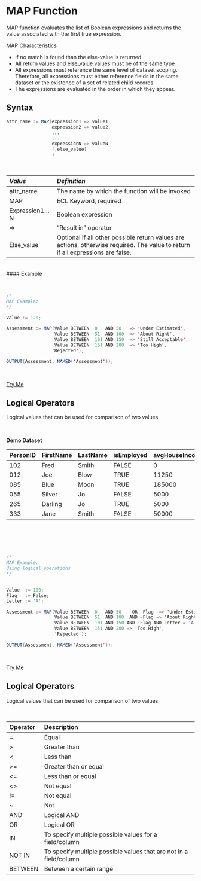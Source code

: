 # MAP Function

MAP function evaluates the list of Boolean expressions and returns the value associated with the first true expression. 

MAP Characteristics

- If no match is found than the else-value is returned
- All return values and else_value values must be of the same type 
- All expressions must reference the same level of dataset scoping. Therefore, all expressions must either reference fields in the same dataset or the existence of a set of related child records 
- The expressions are evaluated in the order in which they appear.

## Syntax

```java
attr_name := MAP(expression1 => value1,
                 expression2 => value2,
                 ...
                 ...
                 expressionN => valueN
                 [,else_value]
                 )
```

</br>

|*Value*|*Definition*|
|:------|:---------|
attr_name | The name by which the function will be invoked
MAP| ECL Keyword, required
Expression1…N  | Boolean expression
=>| “Result in” operator
Else_value| Optional if all other possible return values are actions, otherwise required. The value to return if all expressions are false.


<br>
#### Example

<br>
<pre id = 'MapExp_1'>

```java
/*
MAP Example:
*/

Value := 120;

Assessment := MAP(Value BETWEEN  0   AND 50   => 'Under Estimated',
                  Value BETWEEN  51  AND 100  => 'About Right',
                  Value BETWEEN  101 AND 150  => 'Still Acceptable',
                  Value BETWEEN  151 AND 200  => 'Too High',
                 'Rejected');

OUTPUT(Assessment, NAMED('Assessment'));
```

</pre>
<a class="trybutton" href="javascript:OpenECLEditor(['MapExp_1'])"> Try Me </a>

## Logical Operators 
Logical values that can be used for comparison of two values.

</br>

**Demo Dataset**

|PersonID|FirstName|LastName|isEmployed|avgHouseIncome|
|:----|:---|:---|:----|:---|
102 | Fred | Smith | FALSE | 0
012 | Joe | Blow | TRUE | 11250
085 | Blue | Moon | TRUE | 185000
055 | Silver | Jo | FALSE | 5000
265 | Darling | Jo | TRUE | 5000
333 | Jane | Smith | FALSE | 50000

</br>

<br>
<pre id = 'MapExp_2'>

```java
/*
MAP Example:
Using logical operations
*/


Value  := 100;
Flag   := False;
Letter := 'A';

Assessment := MAP(Value BETWEEN  0   AND 50    OR  Flag  => 'Under Estimated',
                  Value BETWEEN  51  AND 100  AND ~Flag => 'About Right',
                  Value BETWEEN  101 AND 150 AND ~Flag AND Letter = 'A' => 'Still Acceptable',
                  Value BETWEEN  151 AND 200 => 'Too High',
                  'Rejected');

OUTPUT(Assessment, NAMED('Assessment'));
```

</pre>
<a class="trybutton" href="javascript:OpenECLEditor(['MapExp_2'])"> Try Me </a>

</br>

## Logical Operators 
Logical values that can be used for comparison of two values.

</br>

|Operator|Description|
|:----|:---|
=	  | Equal
\>  | Greater than
<	  | Less than
\>= | Greater than or equal	
<=  | Less than or equal	
<>  | Not equal
!=  | Not equal
~   | Not
AND | Logical AND
OR  | Logical OR
IN  | To specify multiple possible values for a field/column
NOT IN  | To specify multiple possible values that are not in a field/column
BETWEEN | Between a certain range
